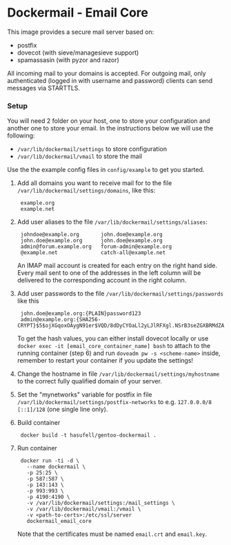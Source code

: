 Dockermail - Email Core
==========
This image provides a secure mail server based on:
* postfix
* dovecot (with sieve/managesieve support)
* spamassasin (with pyzor and razor)

All incoming mail to your domains is accepted.
For outgoing mail, only authenticated (logged in with username and password) clients can send messages via STARTTLS.

### Setup
You will need 2 folder on your host, one to store your configuration and another one to store your email.
In the instructions below we will use the following:
  * `/var/lib/dockermail/settings` to store configuration
  * `/var/lib/dockermail/vmail` to store the mail

Use the the example config files in `config/example` to get you started.

1. Add all domains you want to receive mail for to the file `/var/lib/dockermail/settings/domains`, like this:

		example.org
		example.net

2. Add user aliases to the file `/var/lib/dockermail/settings/aliases`:

		johndoe@example.org       john.doe@example.org
		john.doe@example.org      john.doe@example.org
		admin@forum.example.org   forum-admin@example.org
		@example.net              catch-all@example.net

	An IMAP mail account is created for each entry on the right hand side.
	Every mail sent to one of the addresses in the left column will be delivered to the corresponding account in the right column.

3. Add user passwords to the file `/var/lib/dockermail/settings/passwords` like this

		john.doe@example.org:{PLAIN}password123
		admin@example.org:{SHA256-CRYPT}$5$ojXGqoxOAygN91er$VQD/8dDyCYOaLl2yLJlRFXgl.NSrB3seZGXBRMdZAr6

	To get the hash values, you can either install dovecot locally or use `docker exec -it [email_core_container_name] bash` to attach to the running container (step 6) and run `doveadm pw -s <scheme-name>` inside, remember to restart your container if you update the settings!

4. Change the hostname in file `/var/lib/dockermail/settings/myhostname` to the correct fully qualified domain of your server.

5. Set the "mynetworks" variable for postfix in file `/var/lib/dockermail/settings/postfix-networks` to e.g. `127.0.0.0/8 [::1]/128` (one single line only).

5. Build container

		docker build -t hasufell/gentoo-dockermail .

6. Run container

		docker run -ti -d \
		  --name dockermail \
		  -p 25:25 \
		  -p 587:587 \
		  -p 143:143 \
		  -p 993:993 \
		  -p 4190:4190 \
		  -v /var/lib/dockermail/settings:/mail_settings \
		  -v /var/lib/dockermail/vmail:/vmail \
		  -v <path-to-certs>:/etc/ssl/server
		  dockermail_email_core

	Note that the certificates must be named `email.crt` and `email.key`.

